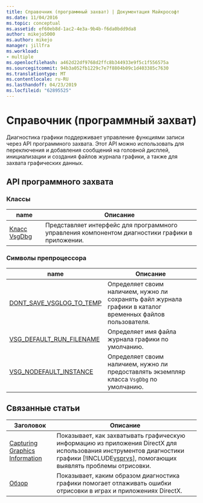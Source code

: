 ```yaml
---
title: Справочник (программный захват) | Документация Майкрософт
ms.date: 11/04/2016
ms.topic: conceptual
ms.assetid: ef60eb8d-1ac2-4e3a-9b4b-f6da0bdd9da8
author: mikejo5000
ms.author: mikejo
manager: jillfra
ms.workload:
- multiple
ms.openlocfilehash: a462d22df9768d2ffc8b344933e9f5c1f556575a
ms.sourcegitcommit: 94b3a052fb1229c7e7f8804b09c1d403385c7630
ms.translationtype: MT
ms.contentlocale: ru-RU
ms.lasthandoff: 04/23/2019
ms.locfileid: "62895525"
---
```

# <a name="reference-programmatic-capture"></a>Справочник (программный захват)
Диагностика графики поддерживает управление функциями записи через API программного захвата. Этот API можно использовать для переключения и добавления сообщений на головной дисплей, инициализации и создания файлов журнала графики, а также для захвата графических данных.

## <a name="programmatic-capture-apis"></a>API программного захвата

### <a name="classes"></a>Классы

|name|Описание|
|----------|-----------------|
|[Класс VsgDbg](vsgdbg-class.md)|Представляет интерфейс для программного управления компонентом диагностики графики в приложении.|

### <a name="preprocessor-symbols"></a>Символы препроцессора

|name|Описание|
|----------|-----------------|
|[DONT_SAVE_VSGLOG_TO_TEMP](dont-save-vsglog-to-temp.md)|Определяет своим наличием, нужно ли сохранять файл журнала графики в каталог временных файлов пользователя.|
|[VSG_DEFAULT_RUN_FILENAME](vsg-default-run-filename.md)|Определяет имя файла журнала графики по умолчанию.|
|[VSG_NODEFAULT_INSTANCE](vsg-nodefault-instance.md)|Определяет своим наличием, нужно ли предоставлять экземпляр класса `VsgDbg` по умолчанию.|

## <a name="related-articles"></a>Связанные статьи

| Заголовок | Описание |
| - | - |
| [Capturing Graphics Information](capturing-graphics-information.md) | Показывает, как захватывать графическую информацию из приложения DirectX для использования инструментов диагностики графики [!INCLUDE[vsprvs](../../code-quality/includes/vsprvs_md.md)], помогающих выявлять проблемы отрисовки. |
| [Обзор](overview-of-visual-studio-graphics-diagnostics.md) | Показывает, каким образом диагностика графики помогает отлаживать ошибки отрисовки в играх и приложениях DirectX. |
